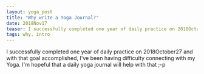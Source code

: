 ```yaml
---
layout: yoga_post
title: "Why write a Yoga Journal?"
date: 2018Nov17
teaser: I successfully completed one year of daily practice on 2018October27 and with that goal accomplished, I've been having difficulty connecting with my Yoga. I'm hopeful that a daily yoga journal will help with that ;-p
tags: why, intro
---
```


I successfully completed one year of daily practice on 2018October27 and with that goal accomplished, I've been having difficulty connecting with my Yoga. I'm hopeful that a daily yoga journal will help with that ;-p
